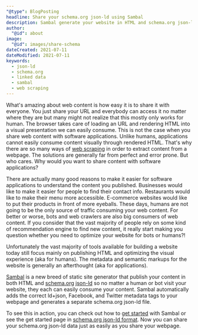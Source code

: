 ```yaml
---
"@type": BlogPosting
headline: Share your schema.org json-ld using Sambal
description: Sambal generate your website in HTML and schema.org json-ld.  Now you can share your schema.org json-ld data just as easily as you share your webpage
author:
  "@id": about
image:
  "@id": images/share-schema
dateCreated: 2021-07-11
dateModified: 2021-07-11
keywords: 
  - json-ld
  - schema.org
  - linked data
  - sambal
  - web scraping
---
```


What's amazing about web content is how easy it is to share it with everyone.  You just share your URL and everybody can access it no matter where they are but many might not realize that this mostly only works for human.  The browser takes care of loading an URL and rendering HTML into a visual presentation we can easily consume.  This is not the case when you share web content with software applications.  Unlike humans, applications cannot easily consume content visually through rendered HTML.  That's why there are so many ways of [web scraping](https://en.wikipedia.org/wiki/Web_scraping) in order to extract content from a webpage.  The solutions are generally far from perfect and error prone.  But who cares.  Why would you want to share content with software applications?

There are actually many good reasons to make it easier for software applications to understand the content you published.  Businesses would like to make it easier for people to find their contact info.  Restaurants would like to make their menu more accessible.  E-commerce websites would like to put their products in front of more eyeballs.  These days, humans are not going to be the only source of traffic consuming your web content.  For better or worse, bots and web crawlers are also big consumers of web content.  If you consider that the vast majority of people rely on some kind of recommendation engine to find new content, it really start making you question whether you need to optimize your website for bots or humans?!

Unfortunately the vast majority of tools available for building a website today still focus mainly on publishing HTML and optimizing the visual experience (aka for humans).  The metadata and semantic markups for the website is generally an afterthought (aka for applications).

[Sambal](https://sambal.dev) is a new breed of static site generator that publish your content in both HTML and [schema.org](https://schema.org/) [json-ld](https://json-ld.org/) so no matter a human or bot visit your website, they each can easily consume your content.  Sambal automatically adds the correct ld+json, Facebook, and Twitter metadata tags to your webpage and generates a separate schema.org json-ld file.

To see this in action, you can check out how to [get started](https://www.sambal.dev/docs/get-started) with Sambal or see the get started page in [schema.org json-ld format](https://www.sambal.dev/docs/get-started/schema.json).  Now you can share your schema.org json-ld data just as easily as you share your webpage.

